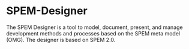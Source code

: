 SPEM-Designer
=============

The SPEM Designer is a tool to model, document, present, and manage development methods and processes based on the SPEM meta model (OMG). The designer is based on SPEM 2.0.